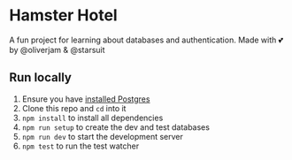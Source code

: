 # Hamster Hotel

A fun project for learning about databases and authentication. Made with :two_hearts: by @oliverjam & @starsuit

## Run locally

1. Ensure you have [installed Postgres](https://github.com/macintoshhelper/learn-sql/blob/master/postgresql/setup.md#mac-instructions)
1. Clone this repo and `cd` into it
1. `npm install` to install all dependencies
1. `npm run setup` to create the dev and test databases
1. `npm run dev` to start the development server
1. `npm test` to run the test watcher
